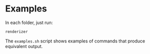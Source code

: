 # Examples

In each folder, just run:

    renderizer

The `examples.sh` script shows examples of commands that produce equivalent output.
